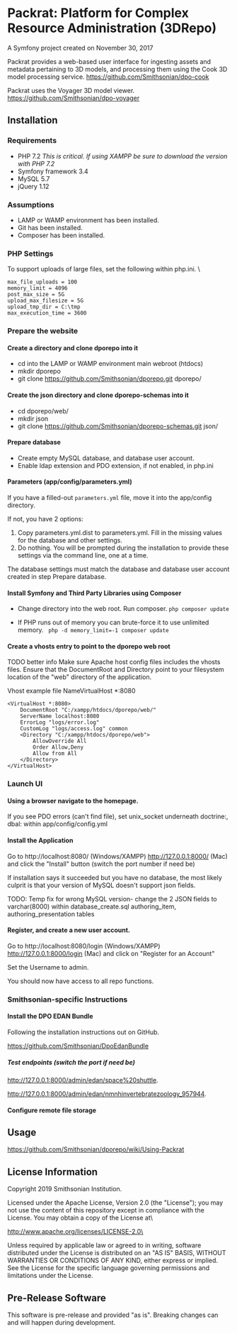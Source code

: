 # Packrat: Platform for Complex Resource Administration (3DRepo)

A Symfony project created on November 30, 2017

Packrat provides a web-based user interface for ingesting assets and metadata pertaining to 3D models, and processing them using the Cook 3D model processing service. https://github.com/Smithsonian/dpo-cook

Packrat uses the Voyager 3D model viewer. https://github.com/Smithsonian/dpo-voyager

## Installation
### Requirements
- PHP 7.2 *This is critical. If using XAMPP be sure to download the version with PHP 7.2*
- Symfony framework 3.4
- MySQL 5.7
- jQuery 1.12

### Assumptions
- LAMP or WAMP environment has been installed.
- Git has been installed.
- Composer has been installed.

### PHP Settings
To support uploads of large files, set the following within php.ini. \
```
max_file_uploads = 100
memory_limit = 4096
post_max_size = 5G
upload_max_filesize = 5G
upload_tmp_dir = C:\tmp
max_execution_time = 3600
```

### Prepare the website
#### Create a directory and clone dporepo into it
- cd into the LAMP or WAMP environment main webroot (htdocs)
- mkdir dporepo
- git clone https://github.com/Smithsonian/dporepo.git dporepo/

#### Create the json directory and clone dporepo-schemas into it
- cd dporepo/web/
- mkdir json
- git clone https://github.com/Smithsonian/dporepo-schemas.git json/

#### Prepare database
- Create empty MySQL database, and database user account.
- Enable ldap extension and PDO extension, if not enabled, in php.ini

#### Parameters (app/config/parameters.yml)
If you have a filled-out `parameters.yml` file, move it into the app/config directory.

If not, you have 2 options:
1. Copy parameters.yml.dist to parameters.yml. Fill in the missing values for the database and other settings.
2. Do nothing. You will be prompted during the installation to provide these settings via the command line, one at a time.

The database settings must match the database and database user account created in step Prepare database.

#### Install Symfony and Third Party Libraries using Composer

- Change directory into the web root. Run composer.
```php composer update```

- If PHP runs out of memory you can brute-force it to use unlimited memory.
``` php -d memory_limit=-1 composer update```

#### Create a vhosts entry to point to the dporepo web root
TODO better info
Make sure Apache host config files includes the vhosts files.
Ensure that the DocumentRoot and Directory point to your filesystem location of the "web" directory of the application.

Vhost example file
NameVirtualHost *:8080

```
<VirtualHost *:8080>
    DocumentRoot "C:/xampp/htdocs/dporepo/web/"
    ServerName localhost:8080
    ErrorLog "logs/error.log" 
    CustomLog "logs/access.log" common
    <Directory "C:/xampp/htdocs/dporepo/web">
        AllowOverride All
        Order Allow,Deny
        Allow from All
    </Directory>
</VirtualHost>
```

### Launch UI
#### Using a browser navigate to the homepage.
If you see PDO errors (can't find file), set unix_socket underneath doctrine:, dbal: within app/config/config.yml

#### Install the Application
Go to http://localhost:8080/ (Windows/XAMPP) http://127.0.0.1:8000/ (Mac) and click the "Install" button (switch the port number if need be)

If installation says it succeeded but you have no database, the most likely culprit is that your version of MySQL doesn't support json fields.<br />

TODO: Temp fix for wrong MySQL version- change the 2 JSON fields to varchar(8000) within database_create.sql
authoring_item, authoring_presentation tables

#### Register, and create a new user account.
Go to http://localhost:8080/login (Windows/XAMPP) http://127.0.0.1:8000/login (Mac) and click on "Register for an Account"

Set the Username to admin.  

You should now have access to all repo functions.  

### Smithsonian-specific Instructions
#### Install the DPO EDAN Bundle
Following the installation instructions out on GitHub. 

https://github.com/Smithsonian/DpoEdanBundle

##### Test endpoints (switch the port if need be)

http://127.0.0.1:8000/admin/edan/space%20shuttle. 

http://127.0.0.1:8000/admin/edan/nmnhinvertebratezoology_957944. 

#### Configure remote file storage

## Usage
https://github.com/Smithsonian/dporepo/wiki/Using-Packrat

## License Information

Copyright 2019 Smithsonian Institution.

Licensed under the Apache License, Version 2.0 (the "License"); you may not use the content of this repository except in compliance with the License. You may obtain a copy of the License at\

http://www.apache.org/licenses/LICENSE-2.0\

Unless required by applicable law or agreed to in writing, software distributed under the License is distributed on an "AS IS" BASIS, WITHOUT WARRANTIES OR CONDITIONS OF ANY KIND, either express or implied. See the License for the specific language governing permissions and limitations under the License.

## Pre-Release Software

This software is pre-release and provided "as is". Breaking changes can and will happen during development.
